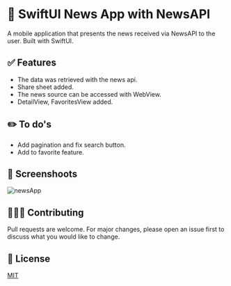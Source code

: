 
# 📰  SwiftUI News App with NewsAPI

A mobile application that presents the news received via NewsAPI to the user. Built with SwiftUI.

## ✅ Features 
 - The data was retrieved with the news api.
 - Share sheet added.
 - The news source can be accessed with WebView.
 - DetailView, FavoritesView added.
 
##  ✏️ To do's
 - Add pagination and fix search button.
 - Add to favorite feature.

## 📸 Screenshoots 

![newsApp](newsApp.gif)

## 🙋🏻‍♂️ Contributing
Pull requests are welcome. For major changes, please open an issue first to discuss what you would like to change.

## 📄 License
[MIT](https://choosealicense.com/licenses/mit/)
